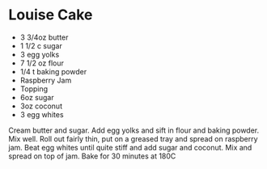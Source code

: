 # Louise Cake

* 3 3/4oz butter
* 1 1/2 c sugar
* 3 egg yolks
* 7 1/2 oz flour
* 1/4 t baking powder
* Raspberry Jam
* Topping
* 6oz sugar
* 3oz coconut
* 3 egg whites

Cream butter and sugar. Add egg yolks and sift in flour and baking powder.  Mix well.  Roll out fairly thin, put on a greased tray and spread on raspberry jam.  Beat egg whites until quite stiff and add sugar and coconut.  Mix and spread on top of jam.  Bake for 30 minutes at 180C

